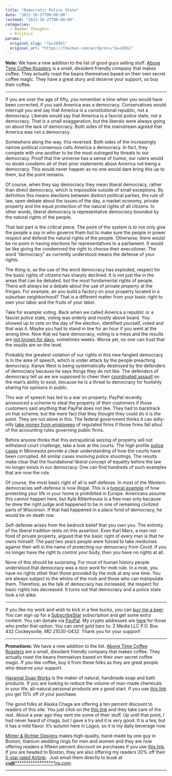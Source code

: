 ```yaml
---
title: "Democratic Police State"
date: "2022-10-27T00:00:00"
lastmod: "2022-10-27T00:00:00"
categories:
  - Badder Thoughts
  - Politics
params:
  original_slug: "?p=28561"
  original_url: "https://thezman.com/wordpress/?p=28561"
---
```


**Note:** We have a new addition to the list of good guys selling stuff.
<a href="https://abovetimecoffee.com/" rel="noopener"
target="_blank">Above Time Coffee Roasters</a> is a small, dissident
friendly company that makes coffee. They actually roast the beans
themselves based on their own secret coffee magic. They have a great
story and deserve your support, so buy their coffee.

------------------------------------------------------------------------

If you are over the age of fifty, you remember a time when you would
have been corrected, if you said America was a democracy. Conservatives
would interrupt you and say that America is a constitutional republic,
not a democracy. Liberals would say that America is a fascist police
state, not a democracy. That is a small exaggeration, but the liberals
were always going on about the lack of democracy. Both sides of the
mainstream agreed that America was not a democracy.

Somewhere along the way, this reversed. Both sides of the increasingly
narrow political consensus calls America a democracy. In fact, they
compete with one another to be the most outraged by threats to our
democracy. Proof that the universe has a sense of humor, our rulers
would no doubt condemn all of their prior statements about America not
being a democracy. This would never happen as no one would dare bring
this up to them, but the point remains.

Of course, when they say democracy they mean liberal democracy, rather
than direct democracy, which is impossible outside of small exceptions.
By definition this means elections between distinct political parties,
the rule of law, open debate about the issues of the day, a market
economy, private property and the equal protection of the natural rights
of all citizens. In other words, liberal democracy is representative
democracy bounded by the natural rights of the people.

That last part is the critical piece. The point of the system is to not
only give the people a say in who governs them but to make sure the
people in power respect and defend the natural rights of the people.
Otherwise, there would be no point in having elections for
representatives to a parliament. It would be like giving the condemned
the right to choose their executioner. The word “democracy” as currently
understood means the defense of your rights.

The thing is, as the use of the word democracy has exploded, respect for
the basic rights of citizens has sharply declined. It is not just the in
the areas that can be debated, but the most fundamental rights of
people. There will always be a debate about the use of private property
at the fringes. For example, an you build a factory on your property
located in a suburban neighborhood? That is a different matter from your
basic right to own your labor and the fruits of your labor.

Take for example voting. Back when we called America a republic or a
fascist police state, voting was orderly and mostly above board. You
showed up to vote on the day of the election, identified yourself, voted
and that was it. Maybe you had to stand in line for an hour if you went
at the wrong time. Now that we have democracy, voting is a mess and the
results are <a
href="https://www.zerohedge.com/political/after-sending-out-240000-unverified-ballots-pennsylvania-now-warns-delays-counting"
rel="noopener" target="_blank">not known for days</a>, sometimes weeks.
Worse yet, no one can trust that the results are on the level.

Probably the greatest violation of our rights in this new fangled
democracy is in the area of speech, which is under attack by the people
preaching democracy. Kanye West is being systematically destroyed by the
defenders of democracy because he says things they do not like. The
defenders of democracy tell us we are supposed to cheer their <a
href="https://www.forbes.com/sites/lisettevoytko/2022/10/25/billionaire-no-more-kanye-wests-anti-semitism-obliterates-his-net-worth-as-adidas-cuts-ties/?sh=3c249a1017e7"
rel="noopener" target="_blank">coordinated assault</a> on the man’s
ability to exist, because he is a threat to democracy for foolishly
sharing his opinions in public.

This war of speech has led to a war on property. PayPal recently
announced a scheme to steal the property of their customers if those
customers said anything that PayPal does not like. They had to backtrack
on that scheme, but the mere fact that they thought they could do it is
the point. They are not alone in this. The federal government thinks it
can willy-nilly <a
href="https://www.wsj.com/articles/sec-to-vote-on-rule-to-claw-back-executive-pay-11666792822?mod=djemalertNEWS"
rel="noopener" target="_blank">take money from employees</a> of
regulated firms if those firms fall afoul of the accounting rules
governing public firms.

Before anyone thinks that this extrajudicial seizing of property will
not withstand court challenge, take a look at the courts. The high
profile
<a href="https://www.takimag.com/article/minnesota-gats/" rel="noopener"
target="_blank">police cases</a> in Minnesota provide a clear
understanding of how the courts have been corrupted. All similar cases
involving police shootings. The results make clear that the foundational
liberal concept of equality before the law no longer exists in our
democracy. One can find hundreds of such examples that are now the rule.

Of course, the most basic right of all is self-defense. In most of the
Western democracies self-defense is now illegal. This is a [typical
example](https://www.irishtimes.com/crime-law/courts/2022/10/26/youth-who-stabbed-home-intruder-jailed-for-three-and-a-half-years/)
of how protecting your life in your home is prohibited in Europe.
Americans assume this cannot happen here, but Kyle Rittenhouse is a free
man only because he drew the right judge and happened to be in one of
remaining civilized parts of Wisconsin. If that had happened in a place
fond of democracy, he would be on death row.

Self-defense arises from the bedrock belief that you own you. The
entirety of the liberal tradition rests on this assertion. Even Karl
Marx, a man not fond of private property, argued that the basic right of
every man is that he owns himself. The past two years people were forced
to take medicines against their will in the name of protecting our
democracy from Covid. If you no longer have the right to control your
body, then you have no rights at all.

None of this should be surprising. For most of human history people
understood that democracy was a nice word for mob rule. In a mob, you
have no rights other than those provided by the mob at any one time. You
are always subject to the whims of the mob and those who can manipulate
them. Therefore, as the talk of democracy has increased, the respect for
basic rights has decreased. It turns out that democracy and a police
state look a lot alike.

------------------------------------------------------------------------

If you like my work and wish to kick in a few bucks, you can
<a href="https://www.buymeacoffee.com/mujolulu" rel="noopener"
target="_blank">buy me a beer</a>. You can sign up for a
<a href="https://www.subscribestar.com/the-z-blog" rel="noopener"
target="_blank">SubscribeStar</a> subscription and get some extra
content. You can donate via <a
href="https://www.paypal.com/donate/?cmd=_s-xclick&amp;hosted_button_id=UDAS2Q8JYA6CN&amp;source=url"
rel="noopener" target="_blank">PayPal</a>. My crypto addresses are
<a href="https://thezman.com/wordpress/?page_id=22713" rel="noopener"
target="_blank">here</a> for those who prefer that option. You can send
gold bars to: Z Media LLC P.O. Box 432 Cockeysville, MD 21030-0432.
Thank you for your support!

------------------------------------------------------------------------

**Promotions:** We have a new addition to the list.
<a href="https://abovetimecoffee.com/" rel="noopener"
target="_blank">Above Time Coffee Roasters</a> are a small, dissident
friendly company that makes coffee. They actually roast the beans
themselves based on their own secret coffee magic. If you like coffee,
buy it from these folks as they are great people who deserve your
support.

<a href="https://havamalsoapworks.com/" rel="noopener"
target="_blank">Havamal Soap Works</a> is the maker of natural, handmade
soap and bath products. If you are looking to reduce the volume of
man-made chemicals in your life, all-natural personal products are a
good start. If you use
<a href="https://havamalsoapworks.com/discount/ZMAN" rel="noopener"
target="_blank">this link</a> you get 15% off of your purchase.

The good folks at Alaska Chaga are offering a ten percent discount to
readers of this site. You just click on the
<a href="https://alaskachaga.us/discount/ZMAN" rel="noopener noreferrer"
target="_blank">this link</a> and they take care of the rest. About a
year ago they sent me some of their stuff. Up until that point, I had
never heard of chaga, but I gave a try and it is very good. It is a tea,
but it has a mild flavor. It’s autumn here in Lagos, so it is my daily
beverage now.

<a href="https://www.minterandrichterdesigns.com/"
rel="noreferrer nofollow noopener" target="_blank">Minter &amp; Richter
Designs</a> makes high-quality, hand-made by one guy in Boston, titanium
wedding rings for men and women and they are now offering readers a
fifteen percent discount on purchases if you use
<a href="https://www.minterandrichterdesigns.com/discount/ZMAN"
rel="noreferrer nofollow noopener" target="_blank">this link</a>.
<span class="highlight"><span class="colour"><span class="font"><span class="size">If
you are headed to Boston, they are also offering my readers 20% off
their <a
href="https://www.airbnb.com/users/7988017/listings?user_id=7988017&amp;s=3"
rel="noopener noreferrer" target="_blank">5-star rated Airbnb</a>.  Just
email them directly to book at
<a href="mailto:sa***@*********************ns.com"
data-original-string="NAony+kFK5+Z4MkIxKU4jw==cb7NEq9LE2NN85QTGtw4yq5krKHZi/rXupeE2AZOaF6yJnpSh2n76FTwzCIlCNHUHv2"><span
class="apbct-email-encoder"
data-original-string="s72PRDu95/3VxJGn/zoXUg==cb7+YUDZJ/jRgxgbqUuWS9qmOo1bEPYq9dGxsGS3TiKD/s9Qb0F6pzn30iM4V19CRUg"
title="This contact has been encoded by Anti-Spam by CleanTalk. Click to decode. To finish the decoding make sure that JavaScript is enabled in your browser.">sa<span
class="apbct-blur">***</span>@<span
class="apbct-blur">*********************</span>ns.com</span></a>.</span></span></span></span>

------------------------------------------------------------------------
